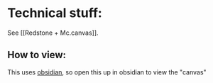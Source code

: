 # Technical stuff:
See [[Redstone + Mc.canvas]].
## How to view:
This uses [obsidian](https://obsidian.md/), so open this up in obsidian to view the "canvas"

